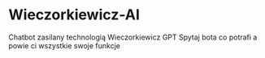 # Wieczorkiewicz-AI
Chatbot zasilany technologią Wieczorkiewicz GPT
Spytaj bota co potrafi a powie ci wszystkie swoje funkcje
